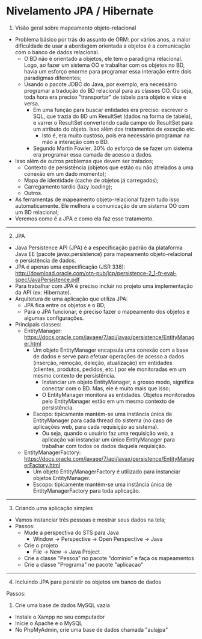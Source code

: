 # Nivelamento JPA / Hibernate

1. Visão geral sobre mapeamento objeto-relacional

- Problema básico por trás do assunto de ORM: por vários anos, a maior dificuldade de usar a abordagem orientada a objetos é a comunicação com o banco de dados relacional.
  - O BD não é orientado a objetos, ele tem o paradigma relacional. Logo, ao fazer um sistema OO e trabalhar com os objetos no BD, havia um esforço enorme para programar essa interação entre dois paradigmas diferentes;
  - Usando o pacote JDBC do Java, por exemplo, era necessário programar a tradução do BD relacional para as classes OO. Ou seja, toda hora era preciso "transportar" de tabela para objeto e vice e versa.
    - Em uma função para buscar entidades era preciso: escrever o SQL, que trazia do BD um ResultSet (dados na forma de tabela), e varrer o ResultSet convertendo cada campo do ResultSet para um atributo do objeto. Isso além dos tratamentos de exceção etc.
      - Isto é, era muito custoso, pois era necessário programar na mão a interação com o BD.
    - Segundo Martin Fowler, 30% do esforço de se fazer um sistema era programar essa camada de acesso a dados.
- Isso além de outros problemas que devem ser tratados;
  - Contexto de persistência (objetos que estão ou não atrelados a uma conexão em um dado momento);
  - Mapa de identidade (cache de objetos já carregados);
  - Carregamento tardio (lazy loading);
  - Outros.
- As ferramentas de mapeamento objeto-relacional fazem tudo isso automaticamente. Ele melhora a comunicação de um sistema OO com um BD relacional;
- Veremos como é a JPA e como ela faz esse tratamento.

---

2. JPA

- Java Persistence API (JPA) é a especificação padrão da plataforma Java EE (pacote javax.persistence) para mapeamento objeto-relacional e persistência de dados.
- JPA é apenas uma especificação (JSR 338): http://download.oracle.com/otn-pub/jcp/persistence-2_1-fr-eval-spec/JavaPersistence.pdf
- Para trabalhar com JPA é preciso incluir no projeto uma implementação da API (ex: Hibernate).
- Arquitetura de uma aplicação que utiliza JPA:
  - JPA fica entre os objetos e o BD;
  - Para o JPA funcionar, é preciso fazer o mapeamento dos objetos e algumas configurações.
- Principais classes:
  - EntityManager: https://docs.oracle.com/javaee/7/api/javax/persistence/EntityManager.html
    - Um objeto EntityManager encapsula uma conexão com a base de dados e serve para efetuar operações de
      acesso a dados (inserção, remoção, deleção, atualização) em entidades (clientes, produtos, pedidos, etc.)
      por ele monitoradas em um mesmo contexto de persistência.
      - Instanciar um objeto EntityManager, a grosso modo, significa conectar com o BD. Mas, ele é muito mais que isso;
      - O EntityManager monitora as entidades. Objetos monitorados pelo EntityManager estão em um mesmo contexto de persistência.
    - Escopo: tipicamente mantém-se uma instância única de EntityManager para cada thread do sistema (no caso
      de aplicações web, para cada requisição ao sistema).
      - Ou seja, quando o usuário faz uma requisição web, a aplicação vai instanciar um único EntityManager para trabalhar com todos os dados daquela requisição.
  - EntityManagerFactory: https://docs.oracle.com/javaee/7/api/javax/persistence/EntityManagerFactory.html
    - Um objeto EntityManagerFactory é utilizado para instanciar objetos EntityManager.
    - Escopo: tipicamente mantém-se uma instância única de EntityManagerFactory para toda aplicação.

---

3. Criando uma aplicação simples

- Vamos instanciar três pessoas e mostrar seus dados na tela;
- Passos:
  - Mude a perspectiva do STS para Java
    - Window -> Perspective -> Open Perspective -> Java
  - Crie o projeto
    - File -> New -> Java Project
  - Crie a classe "Pessoa" no pacote "dominio" e faça os mapeamentos
  - Crie a classe "Programa" no pacote "aplicacao"

---

4. Incluindo JPA para persistir os objetos em banco de dados

Passos:

1. Crie uma base de dados MySQL vazia

- Instale o Xampp no seu computador
- Inicie o Apache e o MySQL
- No PhpMyAdmin, crie uma base de dados chamada "aulajpa"
